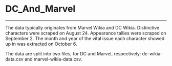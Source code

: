 # DC_And_Marvel
---
The data typically originates from Marvel Wikia and DC Wikia. Distinctive characters were scraped on August 24. Appearance tallies were scraped on September 2. The month and year of the vital issue each character showed up in was extracted on October 6. 

The data are split into two files, for DC and Marvel, respectively: dc-wikia-data.csv and marvel-wikia-data.csv.
